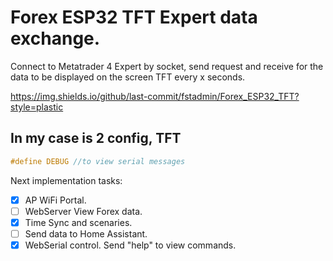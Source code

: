# Forex ESP32 TFT Expert data exchange.

Connect to Metatrader 4 Expert by socket, send request and receive for the data to be displayed on the screen TFT every x seconds. 

https://img.shields.io/github/last-commit/fstadmin/Forex_ESP32_TFT?style=plastic

## In my case is 2 config, TFT

``` C++
#define DEBUG //to view serial messages

```

Next implementation tasks:

- [x] AP WiFi Portal.
- [ ] WebServer View Forex data.
- [x] Time Sync and scenaries.
- [ ] Send data to Home Assistant.
- [x] WebSerial control. Send "help" to view commands. 
